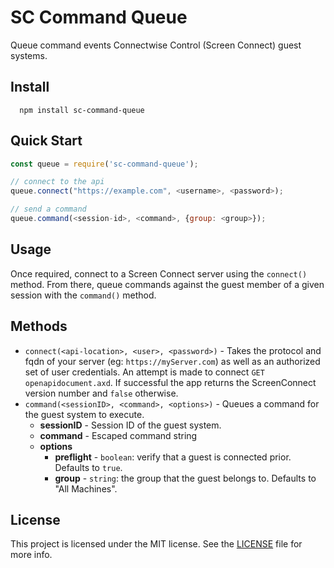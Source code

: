 # SC Command Queue

Queue command events Connectwise Control (Screen Connect) guest systems.

## Install

```
  npm install sc-command-queue
```

## Quick Start

```javascript
const queue = require('sc-command-queue');

// connect to the api
queue.connect("https://example.com", <username>, <password>);

// send a command
queue.command(<session-id>, <command>, {group: <group>});
```

## Usage

Once required, connect to a Screen Connect server using the `connect()` method.  From there, queue commands against the guest member of a given session with the `command()` method.

## Methods

- `connect(<api-location>, <user>, <password>)` - Takes the protocol and fqdn of your server (eg: `https://myServer.com`) as well as an authorized set of user credentials.  An attempt is made to connect `GET` `openapidocument.axd`.  If successful the app returns the ScreenConnect version number and `false` otherwise.
- `command(<sessionID>, <command>, <options>)` - Queues a command for the guest system to execute.
  - **sessionID** - Session ID of the guest system.
  - **command** - Escaped command string
  - **options**
    - **preflight** - `boolean`: verify that a guest is connected prior.  Defaults to `true`.
    - **group** -  `string`: the group that the guest belongs to.  Defaults to "All Machines".

## License

This project is licensed under the MIT license. See the [LICENSE](LICENSE) file for more info.
